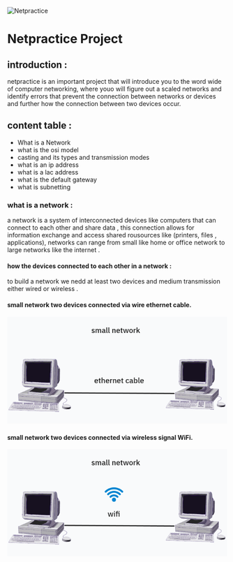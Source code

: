![Netpractice](./images/Netpractice _banner.png)

# Netpractice Project

## introduction : 
netpractice is an important project that will introduce you to the word wide of computer networking, where youo will figure out a scaled networks and identify errors that prevent the connection between networks or devices and further how the connection between two devices occur.
## content table : 
- What is a Network
- what is the osi model
- casting and its types and transmission modes
- what is an ip address
- what is a lac address
- what is the default gateway
- what is subnetting
### what is a network :
a network is a system of interconnected devices like computers that can connect to  each other and share data , this connection allows for information exchange and access shared rousources like (printers, files , applications), networks can range from small like home or office network to  large networks like the internet .
#### how the devices connected to each other in a network :
to build a network we nedd at least two devices and medium transmission either wired or wireless .
#### small network two devices connected via wire ethernet cable.
![wired connection](./images/wiredconnection.png)
#### small network two devices connected via wireless signal WiFi.
![wireless connection](./images/wirelessconnection.png)